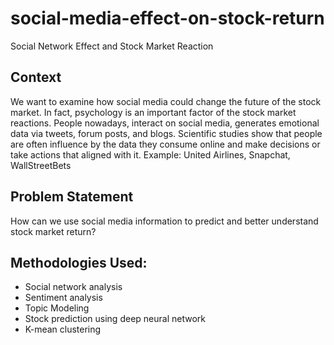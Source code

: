 # social-media-effect-on-stock-return
Social Network Effect and Stock Market Reaction

## Context
We want to examine how social media could change the future of the stock market. 
In fact, psychology is an important factor of the stock market reactions.
People nowadays, interact on social media, generates emotional data via tweets, forum posts, and blogs.
Scientific studies show that people are often influence by the data they consume online and make decisions or take actions that aligned with it.
Example: United Airlines, Snapchat, WallStreetBets

## Problem Statement
How can we use social media information to predict and better understand stock market return?


## Methodologies Used:
- Social network analysis
- Sentiment analysis
- Topic Modeling
- Stock prediction using deep neural network
- K-mean clustering



